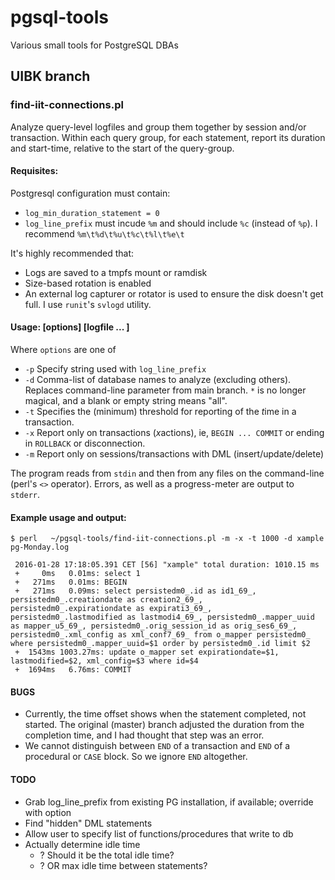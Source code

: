 # pgsql-tools
Various small tools for PostgreSQL DBAs

## UIBK branch

### find-iit-connections.pl

Analyze query-level logfiles and group them together by session and/or transaction. Within each query group,
for each statement, report its duration and start-time, relative to the start of the query-group.

#### Requisites:

Postgresql configuration must contain:
 * `log_min_duration_statement = 0`
 * `log_line_prefix` must incude `%m` and should include `%c` (instead of `%p`). I recommend `%m\t%d\t%u\t%c\t%l\t%e\t`

It's highly recommended that:
 * Logs are saved to a tmpfs mount or ramdisk
 * Size-based rotation is enabled
 * An external log capturer or rotator is used to ensure the disk doesn't get full. I use `runit`'s `svlogd` utility.
 
#### Usage:  <program> [options] [logfile ... ]

Where `options` are one of 
* `-p`  Specify string used with `log_line_prefix`
* `-d`  Comma-list of database names to analyze (excluding others). Replaces command-line parameter from main branch. `*` is no longer magical, and a blank or empty string means "all".
* `-t`  Specifies the (minimum) threshold for reporting of the *t*ime in a transaction.
* `-x`  Report only on transactions (*x*actions), ie, `BEGIN ... COMMIT` or ending in `ROLLBACK` or disconnection.
* `-m`  Report only on sessions/transactions with DML (insert/update/delete)

The program reads from `stdin` and then from any files on the command-line (perl's `<>` operator). 
Errors, as well as a progress-meter are output to `stderr`. 

#### Example usage and output:

```
$ perl   ~/pgsql-tools/find-iit-connections.pl -m -x -t 1000 -d xample pg-Monday.log
 
 2016-01-28 17:18:05.391 CET [56] "xample" total duration: 1010.15 ms
 +     0ms   0.01ms: select 1
 +   271ms   0.01ms: BEGIN
 +   271ms   0.09ms: select persistedm0_.id as id1_69_, persistedm0_.creationdate as creation2_69_, persistedm0_.expirationdate as expirati3_69_, persistedm0_.lastmodified as lastmodi4_69_, persistedm0_.mapper_uuid as mapper_u5_69_, persistedm0_.orig_session_id as orig_ses6_69_, persistedm0_.xml_config as xml_conf7_69_ from o_mapper persistedm0_ where persistedm0_.mapper_uuid=$1 order by persistedm0_.id limit $2
 +  1543ms 1003.27ms: update o_mapper set expirationdate=$1, lastmodified=$2, xml_config=$3 where id=$4
 +  1694ms   6.76ms: COMMIT
```

#### BUGS

* Currently, the time offset shows when the statement completed, not started. 
The original (master) branch adjusted the duration from the completion time, and I had thought that step was an error. 
* We cannot distinguish between `END` of a transaction and `END` of a procedural or `CASE` block. So we ignore `END` altogether.

#### TODO

* Grab log_line_prefix from existing PG installation, if available; override with option
* Find "hidden" DML statements
* Allow user to specify list of functions/procedures that write to db
* Actually determine idle time
   * ? Should it be the total idle time?
   * ? OR max idle time between statements?

